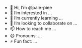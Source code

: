 - 👋 Hi, I’m @paie-piee
- 👀 I’m interested in ...
- 🌱 I’m currently learning ...
- 💞️ I’m looking to collaborate on ...
- 📫 How to reach me ...
- 😄 Pronouns: ...
- ⚡ Fun fact: ...

<!---
paie-piee/paie-piee is a ✨ special ✨ repository because its `README.md` (this file) appears on your GitHub profile.
You can click the Preview link to take a look at your changes.
--->
